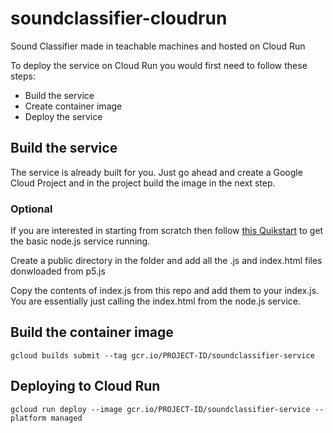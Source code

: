 # soundclassifier-cloudrun
Sound Classifier made in teachable machines and hosted on Cloud Run

To deploy the service on Cloud Run you would first need to follow these steps:
* Build the service
* Create container image
* Deploy the service 

## Build the service
The service is already built for you. Just go ahead and create a Google Cloud Project  and in the project build the image in the next step.

### Optional
If you are interested in starting from scratch then follow [this Quikstart](https://cloud.google.com/run/docs/quickstarts/build-and-deploy) to get the basic node.js service running.

Create a public directory in the folder and add all the .js and index.html files donwloaded from p5.js

Copy the contents of index.js from this repo and add them to your index.js. You are essentially just calling the index.html from the node.js service.

## Build the container image
```gcloud builds submit --tag gcr.io/PROJECT-ID/soundclassifier-service```

## Deploying to Cloud Run
```gcloud run deploy --image gcr.io/PROJECT-ID/soundclassifier-service --platform managed```
